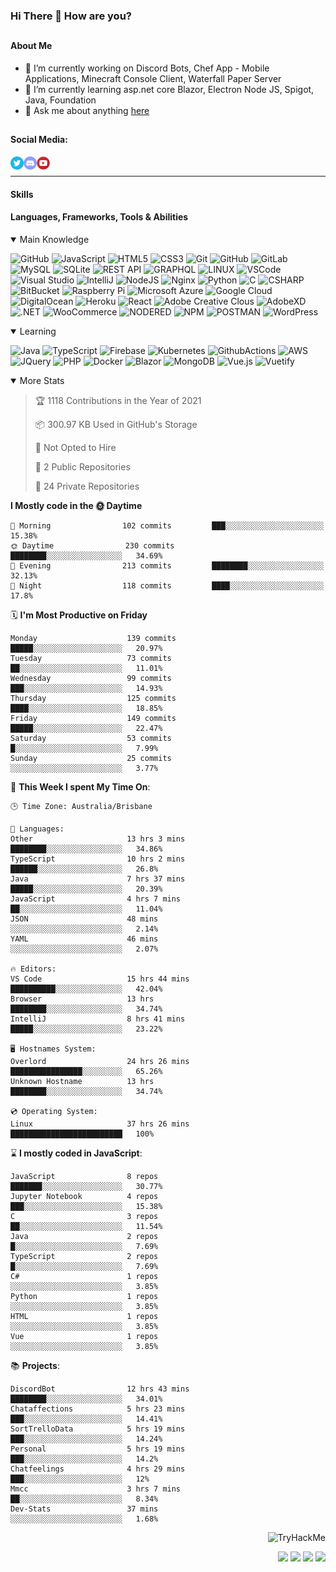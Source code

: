 ### Hi There 👋 How are you?

## <h4>About Me</h4>
- 🔭 I’m currently working on Discord Bots, Chef App - Mobile Applications, Minecraft Console Client, Waterfall Paper Server
- 🌱 I’m currently learning asp.net core Blazor, Electron Node JS, Spigot, Java, Foundation
- 💬 Ask me about anything [here](https://github.com/nick22985/nick22985/issues)


## <h4>Social Media:</h4>
<div>
    <a href="https://twitter.com/nick22985">
        <img align="left" alt="Nick22985 | Twitter" width="21px" src="./assets/social/twitter_circle.png" >
    </a>
    <a href="https://discordapp.com/users/221602145462386688">
        <img align="left" alt="Nick's Discord" width="21px" src="./assets/social/discord-round.png" />
    </a>
        <a href="https://www.youtube.com/channel/UChZvyaTJSq0PweGmTpjPjRw" >
        <img align="left" alt="Youtube" width="21px" src="./assets/social/YouTube.png" />
    </a>
</div>
<br>
<hr/>

<h4>Skills</h4>

<h4>Languages, Frameworks, Tools & Abilities </h4>
<details open="true">
<summary>Main Knowledge</summary>

![GitHub](https://img.shields.io/badge/GITHUB-%23121011.svg?&style=flat-square&logo=github&logoColor=white)
![JavaScript](https://img.shields.io/badge/JavaScript-323330.svg?&style=flat-square&logo=javascript&logoColor=%23F7DF1E)
![HTML5](https://img.shields.io/badge/HTML5-E34F26.svg?&style=flat-square&logo=html5&logoColor=white)
![CSS3](https://img.shields.io/badge/CSS3-%231572B6.svg?&style=flat-square&logo=css3&logoColor=white)
![Git](https://img.shields.io/badge/GIT-%23F05033.svg?&style=flat-square&logo=git&logoColor=white)
![GitHub](https://img.shields.io/badge/GITHUB-%23121011.svg?&style=flat-square&logo=github&logoColor=white)
![GitLab](https://img.shields.io/badge/GITLAB-%23181717.svg?&style=flat-square&logo=gitlab&logoColor=white)
![MySQL](https://img.shields.io/badge/MySQL-4479A1.svg?&style=flat-square&logo=mysql&logoColor=white)
![SQLite](https://img.shields.io/badge/SQLite-003B57.svg?&style=flat-square&logo=sqlite&logoColor=white)
![REST API](https://img.shields.io/badge/REST-02569B.svg?&style=flat-square&logo=rest&logoColor=white)
![GRAPHQL](https://img.shields.io/badge/GRAPHQL-E10098.svg?&style=flat-square&logo=graphql&logoColor=white)
![LINUX](https://img.shields.io/badge/LINUX-FCC624?style=flat-square-square&logo=linux&logoColor=black)
![VSCode](https://img.shields.io/badge/VSCODE-007ACC.svg?&style=flat-square&logo=visual-studio-code)
![Visual Studio](https://img.shields.io/badge/Visual%20Studio-5C2D91.svg?&style=flat-square&logo=visual-studio)
![IntelliJ](https://img.shields.io/badge/INTELLIJ-000000.svg?&style=flat-square&logo=intellij-idea)
![NodeJS](https://img.shields.io/badge/NODEJS-339933.svg?&style=flat-square&logo=node.js&logoColor=white)
![Nginx](https://img.shields.io/badge/NGINX-269539.svg?&style=flat-square&logo=nginx&logoColor=white)
![Python](https://img.shields.io/badge/PYTHON-3776AB.svg?&style=flat-square&logo=python&logoColor=white)
![C](https://img.shields.io/badge/C-3776AB.svg?&style=flat-square&logo=C&logoColor=white)
![CSHARP](https://img.shields.io/badge/C%20Sharp-239120.svg?&style=flat-square&logo=C-Sharp&logoColor=white)
![BitBucket](https://img.shields.io/badge/-BitBucket-darkblue?style=flat-square&logo=bitbucket)
![Raspberry Pi](https://img.shields.io/badge/-Raspberry%20Pi-C51A4A?style=flat-square&logo=Raspberry-Pi)
![Microsoft Azure](https://img.shields.io/badge/Microsoft%20Azure-232F7E?style=flat-square&logo=microsoft-azure)
![Google Cloud](https://img.shields.io/badge/Google%20Cloud-black?style=flat-square&logo=google-cloud)
![DigitalOcean](https://img.shields.io/badge/-Digital%20Ocean-darkblue?style=flat-square&logo=digitalocean)
![Heroku](https://img.shields.io/badge/-Heroku-430098?style=flat-square&logo=heroku)
![React](https://img.shields.io/badge/-React-black?style=flat-square&logo=react)
![Adobe Creative Clous](https://img.shields.io/badge/Adobe%20Creative%20Cloud-DA1F26.svg?&style=flat-square&logo=Adobe-Creative-Cloud&logoColor=white)
![AdobeXD](https://img.shields.io/badge/Adobe%20XD-FF61F6.svg?&style=flat-square&logo=Adobe-XD&logoColor=black)
![.NET](https://img.shields.io/badge/.Net-5128D4.svg?&style=flat-square&logo=.NET&logoColor=white)
![WooCommerce](https://img.shields.io/badge/WooCommerce-96588A.svg?&style=flat-square&logo=WooCommerce&logoColor=white)
![NODERED](https://img.shields.io/badge/node%20red-8F0000.svg?&style=flat-square&logo=node-red&logoColor=white)
![NPM](https://img.shields.io/badge/npm-CB3837.svg?&style=flat-square&logo=npm&logoColor=white)
![POSTMAN](https://img.shields.io/badge/Postman-FF6C37.svg?&style=flat-square&logo=postman&logoColor=white)
![WordPress](https://img.shields.io/badge/Wordpress-21759B.svg?&style=flat-square&logo=wordpress&logoColor=white)

</details>
<details open="true">
<summary>Learning</summary>

![Java](https://img.shields.io/badge/JAVA-007396.svg?&style=flat-square&logo=java&logoColor=white)
![TypeScript](https://img.shields.io/badge/TYPESCRIPT-%23007ACC.svg?&style=flat-square&logo=typescript&logoColor=white)
![Firebase](https://img.shields.io/badge/FIREBASE-FFCA28.svg?&style=flat-square&logo=firebase&logoColor=black)
![Kubernetes](https://img.shields.io/badge/KUBERNETES-326CE5.svg?&style=flat-square&logo=kubernetes&logoColor=white)
![GithubActions](https://img.shields.io/badge/GITHUB%20ACTIONS-2088FF.svg?&style=flat-square&logo=github-actions&logoColor=white)
![AWS](https://img.shields.io/badge/AMAZON%20AWS-232F3E.svg?&style=flat-square&logo=amazon-aws&logoColor=white)
![JQuery](https://img.shields.io/badge/JQUERY-0769AD.svg?&style=flat-square&logo=jquery&logoColor=white)
![PHP](https://img.shields.io/badge/PHP-777BB4.svg?&style=flat-square&logo=php&logoColor=white)
![Docker](https://img.shields.io/badge/DOCKER-2496ED.svg?&style=flat-square&logo=docker&logoColor=white)
![Blazor](https://img.shields.io/badge/Blazor-512BD4.svg?&style=flat-square&logo=Blazor&logoColor=white)
![MongoDB](https://img.shields.io/badge/MONGODB-47A248.svg?&style=flat-square&logo=mongodb&logoColor=white)
![Vue.js](https://img.shields.io/badge/Vue.JS-47A248.svg?&style=flat-square&logo=vuedotjs&logoColor=white)
![Vuetify](https://img.shields.io/badge/Vuetify.JS-47A248.svg?&style=flat-square&logo=vuetify&logoColor=white)
</details>

<details open="false">
<summary>More Stats</summary>
    
<!--START_SECTION:devStats-->
> 🏆 1118 Contributions in the Year of 2021
>
> 📦 300.97 KB Used in GitHub's Storage
>
> 🚫 Not Opted to Hire
>
> 📖 2 Public Repositories
>
> 🔐 24 Private Repositories

**I Mostly code in the 🌞 Daytime**
```text
🌅 Morning                102 commits         ███░░░░░░░░░░░░░░░░░░░░░░   15.38%
🌞 Daytime                230 commits         ████████░░░░░░░░░░░░░░░░░   34.69%
🌆 Evening                213 commits         ████████░░░░░░░░░░░░░░░░░   32.13%
🌙 Night                  118 commits         ████░░░░░░░░░░░░░░░░░░░░░   17.8%
```
🗓️ **I'm Most Productive on Friday**
```text
Monday                    139 commits         █████░░░░░░░░░░░░░░░░░░░░   20.97%
Tuesday                   73 commits          ██░░░░░░░░░░░░░░░░░░░░░░░   11.01%
Wednesday                 99 commits          ███░░░░░░░░░░░░░░░░░░░░░░   14.93%
Thursday                  125 commits         ████░░░░░░░░░░░░░░░░░░░░░   18.85%
Friday                    149 commits         █████░░░░░░░░░░░░░░░░░░░░   22.47%
Saturday                  53 commits          █░░░░░░░░░░░░░░░░░░░░░░░░   7.99%
Sunday                    25 commits          ░░░░░░░░░░░░░░░░░░░░░░░░░   3.77%
```
🚀 **This Week I spent My Time On**:
```text
🕒 Time Zone: Australia/Brisbane

💬 Languages:
Other                     13 hrs 3 mins       ████████░░░░░░░░░░░░░░░░░   34.86%
TypeScript                10 hrs 2 mins       ██████░░░░░░░░░░░░░░░░░░░   26.8%
Java                      7 hrs 37 mins       █████░░░░░░░░░░░░░░░░░░░░   20.39%
JavaScript                4 hrs 7 mins        ██░░░░░░░░░░░░░░░░░░░░░░░   11.04%
JSON                      48 mins             ░░░░░░░░░░░░░░░░░░░░░░░░░   2.14%
YAML                      46 mins             ░░░░░░░░░░░░░░░░░░░░░░░░░   2.07%

🔥 Editors:
VS Code                   15 hrs 44 mins      ██████████░░░░░░░░░░░░░░░   42.04%
Browser                   13 hrs              ████████░░░░░░░░░░░░░░░░░   34.74%
IntelliJ                  8 hrs 41 mins       █████░░░░░░░░░░░░░░░░░░░░   23.22%

🖥️ Hostnames System:
Overlord                  24 hrs 26 mins      ████████████████░░░░░░░░░   65.26%
Unknown Hostname          13 hrs              ████████░░░░░░░░░░░░░░░░░   34.74%

💿 Operating System:
Linux                     37 hrs 26 mins      █████████████████████████   100%
```
⌛ **I mostly coded in JavaScript**:
```text
JavaScript                8 repos             ███████░░░░░░░░░░░░░░░░░░   30.77%
Jupyter Notebook          4 repos             ███░░░░░░░░░░░░░░░░░░░░░░   15.38%
C                         3 repos             ██░░░░░░░░░░░░░░░░░░░░░░░   11.54%
Java                      2 repos             █░░░░░░░░░░░░░░░░░░░░░░░░   7.69%
TypeScript                2 repos             █░░░░░░░░░░░░░░░░░░░░░░░░   7.69%
C#                        1 repos             ░░░░░░░░░░░░░░░░░░░░░░░░░   3.85%
Python                    1 repos             ░░░░░░░░░░░░░░░░░░░░░░░░░   3.85%
HTML                      1 repos             ░░░░░░░░░░░░░░░░░░░░░░░░░   3.85%
Vue                       1 repos             ░░░░░░░░░░░░░░░░░░░░░░░░░   3.85%
```
📚 **Projects**:
```text
DiscordBot                12 hrs 43 mins      ████████░░░░░░░░░░░░░░░░░   34.01%
Chataffections            5 hrs 23 mins       ███░░░░░░░░░░░░░░░░░░░░░░   14.41%
SortTrelloData            5 hrs 19 mins       ███░░░░░░░░░░░░░░░░░░░░░░   14.24%
Personal                  5 hrs 19 mins       ███░░░░░░░░░░░░░░░░░░░░░░   14.2%
Chatfeelings              4 hrs 29 mins       ███░░░░░░░░░░░░░░░░░░░░░░   12%
Mmcc                      3 hrs 7 mins        ██░░░░░░░░░░░░░░░░░░░░░░░   8.34%
Dev-Stats                 37 mins             ░░░░░░░░░░░░░░░░░░░░░░░░░   1.68%
```
<!--END_SECTION:devStats-->
</details>
<p align="right">
    <img src="https://tryhackme-badges.s3.amazonaws.com/nick22985.png" alt="TryHackMe">
</p>
<p align="right">
    <img src="https://www.codewars.com/users/nick22985/badges/micro"/>
    <img src="https://wakatime.com/badge/user/06ef56ec-e763-432c-a1cc-83e10de5b5a3.svg"/>
    <img src="https://komarev.com/ghpvc/?username=nick22985&style=plastic&label=Views"/>
    <img src="https://badges.pufler.dev/visits/nick22985/nick22985?color=black&logo=github" />
</p>


